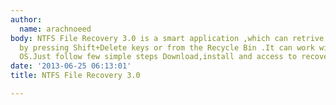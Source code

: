 ```yaml
---
author:
  name: arachnoeed
body: NTFS File Recovery 3.0 is a smart application ,which can retrive files deleted
  by pressing Shift+Delete keys or from the Recycle Bin .It can work with any windows
  OS.Just follow few simple steps Download,install and access to recover your data
date: '2013-06-25 06:13:01'
title: NTFS File Recovery 3.0

---
```

